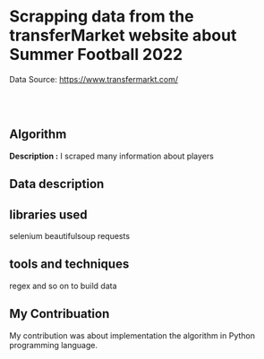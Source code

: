 # Scrapping data from the transferMarket website about Summer Football 2022
Data Source: https://www.transfermarkt.com/
    
</br>
</br>

## Algorithm
**Description :** I scraped many information about players 

## Data description

## libraries used 
selenium beautifulsoup requests

## tools and techniques
regex and so on to build data

## My Contribuation
My contribution was about implementation the algorithm in Python programming language.

</br>
</br>

